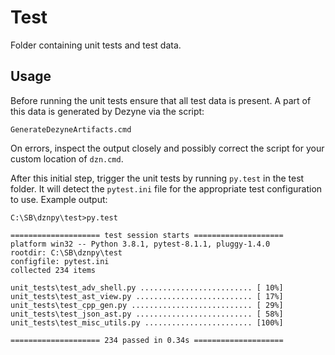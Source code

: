 # Test

Folder containing unit tests and test data.

## Usage

Before running the unit tests ensure that all test data is present. A part of this data is generated by Dezyne via the script:

    GenerateDezyneArtifacts.cmd

On errors, inspect the output closely and possibly correct the script for your custom location of `dzn.cmd`.

After this initial step, trigger the unit tests by running `py.test` in the test folder. It will detect the `pytest.ini` file
for the appropriate test configuration to use. Example output:

    C:\SB\dznpy\test>py.test

    ==================== test session starts ====================
    platform win32 -- Python 3.8.1, pytest-8.1.1, pluggy-1.4.0
    rootdir: C:\SB\dznpy\test
    configfile: pytest.ini
    collected 234 items
    
    unit_tests\test_adv_shell.py ......................... [ 10%]
    unit_tests\test_ast_view.py .......................... [ 17%]
    unit_tests\test_cpp_gen.py ........................... [ 29%]
    unit_tests\test_json_ast.py .......................... [ 58%]
    unit_tests\test_misc_utils.py ........................ [100%]
    
    ==================== 234 passed in 0.34s ====================
